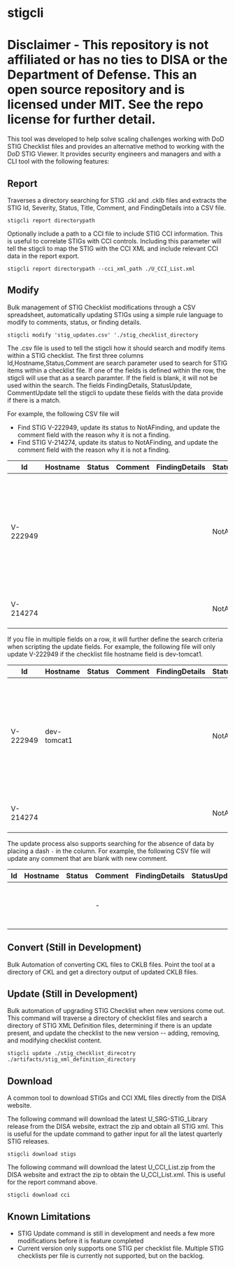 # stigcli

# Disclaimer - This repository is not affiliated or has no ties to DISA or the Department of Defense. This an open source repository and is licensed under MIT. See the repo license for further detail. 

This tool was developed to help solve scaling challenges working with DoD STIG Checklist files and provides an alternative method to working with the DoD STIG Viewer. It provides security engineers and managers and with a CLI tool with the following features:

## Report

Traverses a directory searching for STIG .ckl and .cklb files and extracts the STIG Id, Severity, Status, Title, Comment, and FindingDetails into a CSV file.

`stigcli report directorypath`

Optionally include a path to a CCI file to include STIG CCI information. This is useful to correlate STIGs with CCI controls. Including this parameter will tell the stigcli to map the STIG with the CCI XML and include relevant CCI data in the report export.

`stigcli report directorypath --cci_xml_path ./U_CCI_List.xml`

## Modify

Bulk management of STIG Checklist modifications through a CSV spreadsheet, automatically updating STIGs using a simple rule language to modify to comments, status, or finding details.

`stigcli modify 'stig_updates.csv' './stig_checklist_directory`

The .csv file is used to tell the stigcli how it should search and modify items within a STIG checklist. The first three columns Id,Hostname,Status,Comment are search parameter used to search for STIG items within a checklist file. If one of the fields is defined within the row, the stigcli will use that as a search paramter. If the field is blank, it will not be used within the search. The fields FindingDetails, StatusUpdate, CommentUpdate tell the stigcli to update these fields with the data provide if there is a match.

For example, the following CSV file will 

- Find STIG V-222949, update its status to NotAFinding, and update the comment field with the reason why it is not a finding.
- Find STIG V-214274, update its status to NotAFinding, and update the comment field with the reason why it is not a finding.

| Id       | Hostname | Status | Comment | FindingDetails | StatusUpdate | CommentUpdate                                                                                                   | FindingDetailsUpdate |
|----------|----------|--------|---------|---------------|--------------|-----------------------------------------------------------------------------------------------------------------|----------------------|
| V-222949 |          |        |         |               | NotAFinding  | The generic tomcat user is not used for the application, therefor this finding could not be checked properly. The actual tomcat user used in the application has the correct UMASK applied.                          |                      |
| V-214274 |          |        |         |               | NotAFinding  | httpasswd files are used within the apache tomcat instance.                                                                                     |                      |

If you file in multiple fields on a row, it will further define the search criteria when scripting the update fields. For example, the following file will only update V-222949 if the checklist file hostname field is dev-tomcat1.

| Id       | Hostname | Status | Comment | FindingDetails | StatusUpdate | CommentUpdate                                                                                                   | FindingDetailsUpdate |
|----------|----------|--------|---------|---------------|--------------|-----------------------------------------------------------------------------------------------------------------|----------------------|
| V-222949 |  dev-tomcat1        |        |         |               | NotAFinding  | The generic tomcat user is not used for the application, therefor this finding could not be checked properly. The actual tomcat user used in the application has the correct UMASK applied.                          |                      |
| V-214274 |          |        |         |               | NotAFinding  | httpasswd files are used within the apache tomcat instance.   

The update process also supports searching for the absence of data by placing a dash `-` in the column. For example, the following CSV file will update any comment that are blank with new comment.

| Id       | Hostname | Status | Comment | FindingDetails | StatusUpdate | CommentUpdate                                                                                                   | FindingDetailsUpdate |
|----------|----------|--------|---------|---------------|--------------|-----------------------------------------------------------------------------------------------------------------|----------------------|
|  |         |        |    -     |               |  | A comment applied to all STIG comments if a comment doesnt exist                       |                      |

## Convert (Still in Development)

Bulk Automation of converting CKL files to CKLB files. Point the tool at a directory of CKL and get a directory output of updated CKLB files.

## Update (Still in Development)

Bulk automation of upgrading STIG Checklist when new versions come out. This command will traverse a directory of checklist files and search a directory of STIG XML Definition files, determining if there is an update present, and update the checklist to the new version -- adding, removing, and modifying checklist content.

`stigcli update ./stig_checklist_direcotry ./artifacts/stig_xml_definition_directory`

## Download

A common tool to download STIGs and CCI XML files directly from the DISA website.

The following command will download the latest U_SRG-STIG_Library release from the DISA website, extract the zip and obtain all STIG xml. This is useful for the update command to gather input for all the latest quarterly STIG releases.

`stigcli download stigs`

The following command will download the latest U_CCI_List.zip from the DISA website and extract the zip to obtain the U_CCI_List.xml. This is useful for the report command above.

`stigcli download cci`

## Known Limitations 
- STIG Update command is still in development and needs a few more modifications before it is feature completed
- Current version only supports one STIG per checklist file. Multiple STIG checklists per file is currently not supported, but on the backlog.



